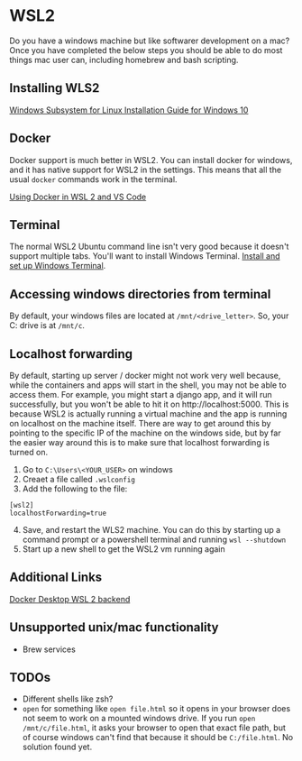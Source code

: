 # WSL2

Do you have a windows machine but like softwarer development on a mac? Once you have completed the below steps you should
be able to do most things mac user can, including homebrew and bash scripting.

## Installing WLS2
[Windows Subsystem for Linux Installation Guide for Windows 10](https://docs.microsoft.com/en-us/windows/wsl/install-win10)

## Docker
Docker support is much better in WSL2. You can install docker for windows, and it has native support for WSL2 in the settings.
This means that all the usual `docker` commands work in the terminal.

[Using Docker in WSL 2 and VS Code](https://code.visualstudio.com/blogs/2020/03/02/docker-in-wsl2)

## Terminal
The normal WSL2 Ubuntu command line isn't very good because it doesn't support multiple tabs. You'll want to install Windows Terminal.
[Install and set up Windows Terminal](https://docs.microsoft.com/en-us/windows/terminal/get-started).

## Accessing windows directories from terminal
By default, your windows files are located at `/mnt/<drive_letter>`. So, your C: drive is at `/mnt/c`.

## Localhost forwarding
By default, starting up server / docker might not work very well because, while the containers and apps will start in the shell,
you may not be able to access them. For example, you might start a django app, and it will run successfully, but you won't
be able to hit it on http://localhost:5000. This is because WSL2 is actually running a virtual machine and the app is running
on localhost on the machine itself. There are way to get around this by pointing to the specific IP of the machine on the windows side,
but by far the easier way around this is to make sure that localhost forwarding is turned on.

1. Go to `C:\Users\<YOUR_USER>` on windows
2. Creaet a file called `.wslconfig`
3. Add the following to the file: 

```
[wsl2]
localhostForwarding=true
```

4. Save, and restart the WLS2 machine. You can do this by starting up a command prompt or a powershell terminal and running `wsl --shutdown`
5. Start up a new shell to get the WSL2 vm running again

## Additional Links
[Docker Desktop WSL 2 backend](https://docs.docker.com/docker-for-windows/wsl/)

## Unsupported unix/mac functionality
- Brew services

## TODOs
- Different shells like zsh?
- `open` for something like `open file.html` so it opens in your browser does not seem to work on a mounted windows drive.
If you run `open /mnt/c/file.html`, it asks your browser to open that exact file path, but of course windows can't find that
because it should be `C:/file.html`. No solution found yet.